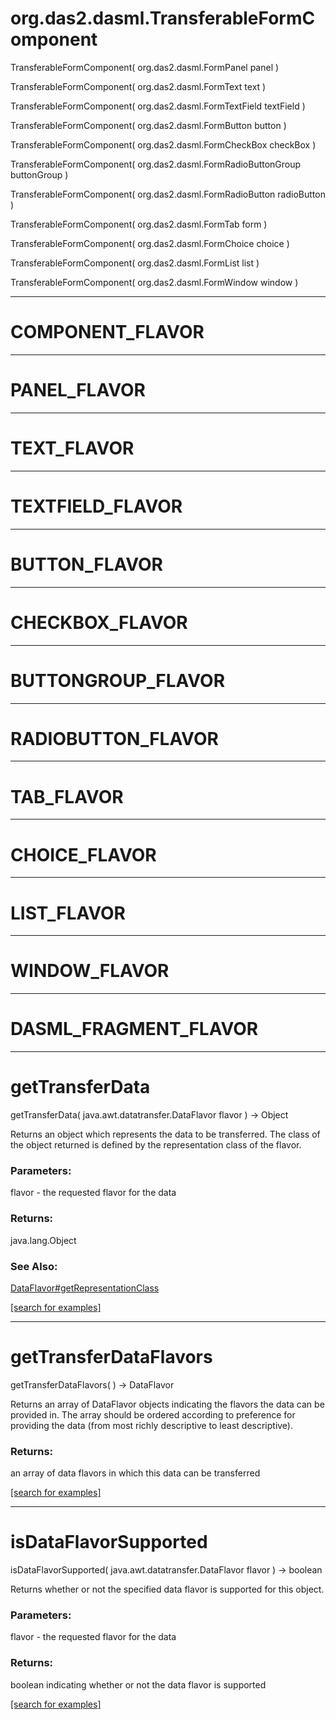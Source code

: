 # org.das2.dasml.TransferableFormComponent
TransferableFormComponent( org.das2.dasml.FormPanel panel )


TransferableFormComponent( org.das2.dasml.FormText text )


TransferableFormComponent( org.das2.dasml.FormTextField textField )


TransferableFormComponent( org.das2.dasml.FormButton button )


TransferableFormComponent( org.das2.dasml.FormCheckBox checkBox )


TransferableFormComponent( org.das2.dasml.FormRadioButtonGroup buttonGroup )


TransferableFormComponent( org.das2.dasml.FormRadioButton radioButton )


TransferableFormComponent( org.das2.dasml.FormTab form )


TransferableFormComponent( org.das2.dasml.FormChoice choice )


TransferableFormComponent( org.das2.dasml.FormList list )


TransferableFormComponent( org.das2.dasml.FormWindow window )


***
<a name="COMPONENT_FLAVOR"></a>
# COMPONENT_FLAVOR



***
<a name="PANEL_FLAVOR"></a>
# PANEL_FLAVOR



***
<a name="TEXT_FLAVOR"></a>
# TEXT_FLAVOR



***
<a name="TEXTFIELD_FLAVOR"></a>
# TEXTFIELD_FLAVOR



***
<a name="BUTTON_FLAVOR"></a>
# BUTTON_FLAVOR



***
<a name="CHECKBOX_FLAVOR"></a>
# CHECKBOX_FLAVOR



***
<a name="BUTTONGROUP_FLAVOR"></a>
# BUTTONGROUP_FLAVOR



***
<a name="RADIOBUTTON_FLAVOR"></a>
# RADIOBUTTON_FLAVOR



***
<a name="TAB_FLAVOR"></a>
# TAB_FLAVOR



***
<a name="CHOICE_FLAVOR"></a>
# CHOICE_FLAVOR



***
<a name="LIST_FLAVOR"></a>
# LIST_FLAVOR



***
<a name="WINDOW_FLAVOR"></a>
# WINDOW_FLAVOR



***
<a name="DASML_FRAGMENT_FLAVOR"></a>
# DASML_FRAGMENT_FLAVOR



***
<a name="getTransferData"></a>
# getTransferData
getTransferData( java.awt.datatransfer.DataFlavor flavor ) &rarr; Object

Returns an object which represents the data to be transferred.  The class
 of the object returned is defined by the representation class of the flavor.

### Parameters:
flavor - the requested flavor for the data

### Returns:
java.lang.Object

### See Also:
<a href='DataFlavor.md#getRepresentationClass'>DataFlavor#getRepresentationClass</a> <br>

<a href="https://github.com/autoplot/dev/search?q=getTransferData&unscoped_q=getTransferData">[search for examples]</a>

***
<a name="getTransferDataFlavors"></a>
# getTransferDataFlavors
getTransferDataFlavors(  ) &rarr; DataFlavor

Returns an array of DataFlavor objects indicating the flavors the data
 can be provided in.  The array should be ordered according to preference
 for providing the data (from most richly descriptive to least descriptive).

### Returns:
an array of data flavors in which this data can be transferred

<a href="https://github.com/autoplot/dev/search?q=getTransferDataFlavors&unscoped_q=getTransferDataFlavors">[search for examples]</a>

***
<a name="isDataFlavorSupported"></a>
# isDataFlavorSupported
isDataFlavorSupported( java.awt.datatransfer.DataFlavor flavor ) &rarr; boolean

Returns whether or not the specified data flavor is supported for
 this object.

### Parameters:
flavor - the requested flavor for the data

### Returns:
boolean indicating whether or not the data flavor is supported

<a href="https://github.com/autoplot/dev/search?q=isDataFlavorSupported&unscoped_q=isDataFlavorSupported">[search for examples]</a>


